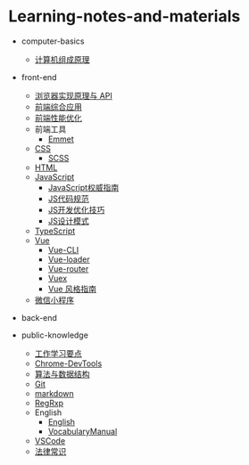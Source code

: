 # Learning-notes-and-materials

- computer-basics

  - [计算机组成原理](/computer_basics/computer-organization/计算机组成原理.md)

- front-end

  - [浏览器实现原理与 API](/front_end/浏览器的实现原理与API/浏览器实现原理与API.md)
  - [前端综合应用](/front_end/前端工程实践/前端综合应用.md)
  - [前端性能优化](/front_end/前端性能优化/前端性能优化.md)
  - 前端工具
    - [Emmet](/front_end/前端工具/Emmet.md)
  - [CSS](/front_end/CSS/CSS.md)
    - [SCSS](/front_end/CSS/SCSS/Scss.md)
  - [HTML](/front_end/HTML/HTML.md)
  - [JavaScript](/front_end/JavaScript/JavaScript.md)
    - [JavaScript权威指南](/front_end/JavaScript/JavaScript权威指南/JavaScript权威指南.md)
    - [JS代码规范](/front_end/JavaScript/JS代码规范.md)
    - [JS开发优化技巧](/front_end/JavaScript/JS开发优化技巧.md)
    - [JS设计模式](/front_end/JavaScript/JS设计模式.md)
  - [TypeScript](/front_end/TypeScript/TypeScript.md)
  - [Vue](/front_end/Vue/Vue.md)
    - [Vue-CLI](/front_end/Vue/Vue-CLI.md)
    - [Vue-loader](/front_end/Vue/Vue-loader.md)
    - [Vue-router](/front_end/Vue/Vue-router.md)
    - [Vuex](/front_end/Vue/Vuex.md)
    - [Vue 风格指南](/front_end/Vue/Vue风格指南.md)
  - [微信小程序](/front_end/微信小程序/微信小程序.md)

- back-end

- public-knowledge
  - [工作学习要点](/public_knowledge/工作与学习要点/工作学习要点.md)
  - [Chrome-DevTools](/public_knowledge/Chrome_DevTools/Chrome-DevTools.md)
  - [算法与数据结构](/public_knowledge/Data_structure_and_algorithm/算法与数据结构.md)
  - [Git](/public_knowledge/Git/Git.md)
  - [markdown](/public_knowledge/markdown/Markdown.md)
  - [RegRxp](/public_knowledge/regular_expression/正则表达式.md)
  - English
    - [English](/public_knowledge/English/English.md)
    - [VocabularyManual](/public_knowledge/English/VocabularyManual.md)
  - [VSCode](/public_knowledge/VSCode/VisualStudioCode.md)
  - [法律常识](/public_knowledge/legal_knowledge/法律常识.md)
